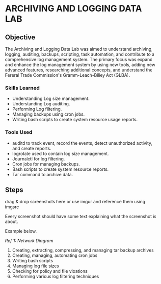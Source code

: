 # ARCHIVING AND LOGGING DATA LAB

## Objective

The Archiving and Logging Data Lab was aimed to understand archiving, logging, auditing, backups, scripting, task automation, and contribute to a comprehensive log management system. The primary focus was expand and enhance the log management system by using new tools, adding new advanced features, researching additional concepts, and understand the Fereral Trade Commission's Gramm-Leach-Biliey Act (GLBA).

### Skills Learned

- Understanding Log size management.
- Understanding Log auditing.
- Performing Log filtering.
- Managing backups using cron jobs.
- Writing bash scripts to create system resource usage reports.

### Tools Used

- auditd to track event, record the events, detect unauthorized activity, and create reports.
- logrotate used to contain log size management.
- Journalctl for log filtering.
- Cron jobs for managing backups.
- Bash scripts to create system resource reports.
- Tar command to archive data.


## Steps
drag & drop screenshots here or use imgur and reference them using imgsrc

Every screenshot should have some text explaining what the screenshot is about.

Example below.

*Ref 1: Network Diagram*
1. Creating, extracting, compressing, and managing tar backup archives
2. Creating, managing, automating cron jobs
3. Writing bash scripts
4. Managing log file sizes
5. Checking for policy and file vioations
6. Performing various log filtering techniques
